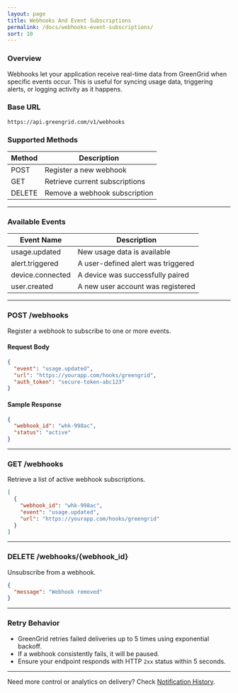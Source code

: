 ```yaml
---
layout: page
title: Webhooks And Event Subscriptions
permalink: /docs/webhooks-event-subscriptions/
sort: 10
---
```


### Overview

Webhooks let your application receive real-time data from GreenGrid when specific events occur. This is useful for syncing usage data, triggering alerts, or logging activity as it happens.

### Base URL

```
https://api.greengrid.com/v1/webhooks
```

### Supported Methods

| Method | Description                       |
|--------|-----------------------------------|
| POST   | Register a new webhook            |
| GET    | Retrieve current subscriptions    |
| DELETE | Remove a webhook subscription     |

---

### Available Events

| Event Name       | Description                                |
|------------------|--------------------------------------------|
| usage.updated    | New usage data is available                |
| alert.triggered  | A user-defined alert was triggered         |
| device.connected | A device was successfully paired           |
| user.created     | A new user account was registered          |

---

### POST /webhooks

Register a webhook to subscribe to one or more events.

#### Request Body

```json
{
  "event": "usage.updated",
  "url": "https://yourapp.com/hooks/greengrid",
  "auth_token": "secure-token-abc123"
}
```

#### Sample Response

```json
{
  "webhook_id": "whk-998ac",
  "status": "active"
}
```

---

### GET /webhooks

Retrieve a list of active webhook subscriptions.

```json
[
  {
    "webhook_id": "whk-998ac",
    "event": "usage.updated",
    "url": "https://yourapp.com/hooks/greengrid"
  }
]
```

---

### DELETE /webhooks/{webhook_id}

Unsubscribe from a webhook.

```json
{
  "message": "Webhook removed"
}
```

---

### Retry Behavior

- GreenGrid retries failed deliveries up to 5 times using exponential backoff.
- If a webhook consistently fails, it will be paused.
- Ensure your endpoint responds with HTTP `2xx` status within 5 seconds.

---

Need more control or analytics on delivery? Check [Notification History](./user-notification-history.md).
